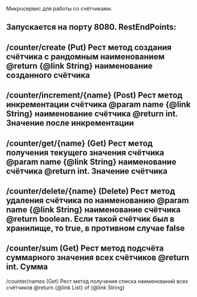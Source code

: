 Микросервис для работы со счётчиками.

Запускается на порту 8080.
RestEndPoints:
-------------------------------------------------------------------------------
/counter/create (Put) Рест метод создания счётчика с рандомным наименованием
@return {@link String} наименование созданного счётчика
-------------------------------------------------------------------------------
/counter/increment/{name} (Post) Рест метод инкрементации счётчика
@param name {@link String} наименование счётчика
@return int. Значение после инкрементации
-------------------------------------------------------------------------------
/counter/get/{name} (Get) Рест метод получения текущего значения счётчика
@param name {@link String} наименование счётчика
@return int. Значение счётчика
-------------------------------------------------------------------------------
/counter/delete/{name} (Delete) Рест метод удаления счётчика по наименованию
@param name {@link String} наименование счётчика
@return boolean. Если такой счётчик был в хранилище, то true, в противном случае false
-------------------------------------------------------------------------------
/counter/sum (Get) Рест метод подсчёта суммарного значения всех счётчиков
@return int. Сумма
-------------------------------------------------------------------------------
/counter/names (Get) Рест метод получения списка наименований всех счётчиков
@return {@link List} of {@link String}
